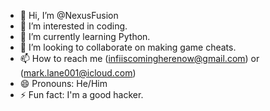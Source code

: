 - 👋 Hi, I’m @NexusFusion
- 👀 I’m interested in coding.
- 🌱 I’m currently learning Python.
- 💞️ I’m looking to collaborate on making game cheats.
- 📫 How to reach me (infiiscomingherenow@gmail.com) or (mark.lane001@icloud.com)
- 😄 Pronouns: He/Him
- ⚡ Fun fact: I'm a good hacker.

<!---
NexusFusion/NexusFusion is a ✨ special ✨ repository because its `README.md` (this file) appears on your GitHub profile.
You can click the Preview link to take a look at your changes.
--->
